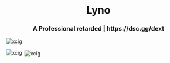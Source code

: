 <h1 align="center">Lyno</h1>
<h3 align="center">A Professional retarded | https://dsc.gg/dext</h3>


<p align="left"> <img src="https://komarev.com/ghpvc/?username=xcig&label=Profile%20views&color=0e75b6&style=flat" alt="xcig" /> </p>


<p><img align="left" src="https://github-readme-stats.vercel.app/api/top-langs?username=xcig&show_icons=true&locale=en&layout=compact" alt="xcig" /></p>

<p>&nbsp;<img align="center" src="https://github-readme-stats.vercel.app/api?username=xcig&show_icons=true&locale=en" alt="xcig" /></p>
